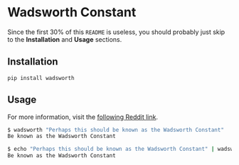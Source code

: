 Wadsworth Constant
==================

Since the first 30% of this `README` is useless, you should probably
just skip to the **Installation** and **Usage** sections.


Installation
------------

```
pip install wadsworth
```


Usage
-----

For more information, visit the [following Reddit link](http://redd.it/kxtzp).

```bash
$ wadsworth "Perhaps this should be known as the Wadsworth Constant"
Be known as the Wadsworth Constant

$ echo "Perhaps this should be known as the Wadsworth Constant" | wadsworth
Be known as the Wadsworth Constant
```
